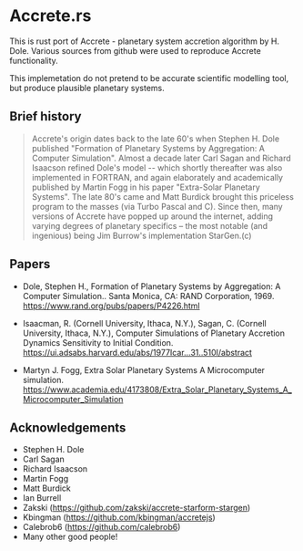 Accrete.rs
========================
This is rust port of Accrete - planetary system accretion algorithm by H. Dole. Various sources from github were used to reproduce Accrete functionality.

This implemetation do not pretend to be accurate scientific modelling tool, but produce plausible planetary systems.

## Brief history
>Accrete's origin dates back to the late 60's when Stephen H. Dole published "Formation of Planetary Systems by Aggregation: A Computer Simulation". 
>Almost a decade later Carl Sagan and Richard Isaacson refined Dole's model -- which shortly thereafter was also implemented in FORTRAN, and again elaborately and academically published by Martin Fogg in his paper "Extra-Solar Planetary Systems".
>The late 80's came and Matt Burdick brought this priceless program to the masses (via Turbo Pascal and C). Since then, many versions of Accrete have popped up around the internet, adding varying degrees of planetary specifics – the most notable (and ingenious) being Jim Burrow's implementation StarGen.(c)

## Papers
- Dole, Stephen H., Formation of Planetary Systems by Aggregation: A Computer Simulation.. Santa Monica, CA: RAND Corporation, 1969. https://www.rand.org/pubs/papers/P4226.html

- Isaacman, R. (Cornell University, Ithaca, N.Y.), Sagan, C. (Cornell University, Ithaca, N.Y.), Computer Simulations of Planetary Accretion Dynamics Sensitivity to Initial Condition.
https://ui.adsabs.harvard.edu/abs/1977Icar...31..510I/abstract

- Martyn J. Fogg, Extra Solar Planetary Systems A Microcomputer simulation.
https://www.academia.edu/4173808/Extra_Solar_Planetary_Systems_A_Microcomputer_Simulation

## Acknowledgements
- Stephen H. Dole
- Carl Sagan
- Richard Isaacson
- Martin Fogg
- Matt Burdick
- Ian Burrell
- Zakski (https://github.com/zakski/accrete-starform-stargen)
- Kbingman (https://github.com/kbingman/accretejs)
- Calebrob6 (https://github.com/calebrob6)
- Many other good people!
